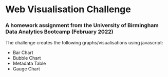 # Web Visualisation Challenge
### A homework assignment from the University of Birmingham Data Analytics Bootcamp (February 2022)

The challenge creates the following graphs/visualisations using javascript:
 - Bar Chart
 - Bubble Chart
 - Metadata Table
 - Gauge Chart
